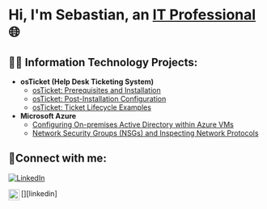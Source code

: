 <h1>Hi, I'm Sebastian, an <a href="www.linkedin.com/in/sebastiandguzman/">IT Professional</a>🌐</h1>

<h2>👨‍💻 Information Technology Projects:</h2>

- <b>osTicket (Help Desk Ticketing System)</b>
  - [osTicket: Prerequisites and Installation](https://github.com/sebastian-deguzman/osticket-prereqs)
  - [osTicket: Post-Installation Configuration](https://github.com/sebastian-deguzman/post-install-config)
  - [osTicket: Ticket Lifecycle Examples](https://github.com/sebastian-deguzman/ticket-lifecycle)
- <b>Microsoft Azure</b>
  - [Configuring On-premises Active Directory within Azure VMs](https://github.com/sebastian-deguzman/configure-ad)
  - [Network Security Groups (NSGs) and Inspecting Network Protocols](https://github.com/sebastian-deguzman/azure-network-protocols)

<h2>📱Connect with me:</h2>

[![LinkedIn](https://img.shields.io/badge/LinkedIn-0077B5?style=for-the-badge&logo=linkedin&logoColor=white)](https://www.linkedin.com/in/sebastiandguzman)


[<img align="left" alt="Josh | LinkedIn" width="22px" src="https://cdn.jsdelivr.net/npm/simple-icons@v3/icons/linkedin.svg" />][linkedin]

